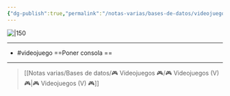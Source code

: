 ```yaml
---
{"dg-publish":true,"permalink":"/notas-varias/bases-de-datos/videojuegos/v-jump-force/"}
---
```



![|150](https://images.igdb.com/igdb/image/upload/t_cover_big/co2qgv.jpg)

---

- #videojuego ==Poner consola == 

---

> [[Notas varias/Bases de datos/🎮 Videojuegos 🎮/🎮 Videojuegos (V) 🎮\|🎮 Videojuegos (V) 🎮]]